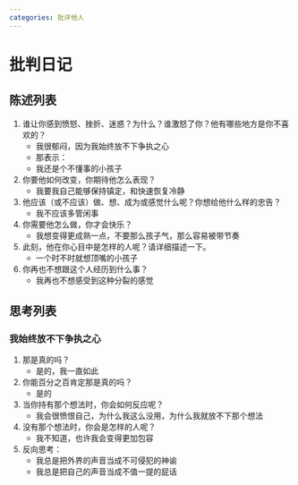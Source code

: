 ```yaml
---
categories: 批评他人
---
```


# 批判日记

## 陈述列表

1. 谁让你感到愤怒、挫折、迷惑？为什么？谁激怒了你？他有哪些地方是你不喜欢的？
    - 我很郁闷，因为我始终放不下争执之心
    - 那表示：
    - 我还是个不懂事的小孩子
2. 你要他如何改变，你期待他怎么表现？
    - 我要我自己能够保持镇定，和快速恢复冷静
3. 他应该（或不应该）做、想、成为或感觉什么呢？你想给他什么样的忠告？
    - 我不应该多管闲事
4. 你需要他怎么做，你才会快乐？
    - 我想变得更成熟一点，不要那么孩子气，那么容易被带节奏
5. 此刻，他在你心目中是怎样的人呢？请详细描述一下。
    - 一个时不时就想顶嘴的小孩子
6. 你再也不想跟这个人经历到什么事？
    - 我再也不想感受到这种分裂的感觉

## 思考列表

### 我始终放不下争执之心

1. 那是真的吗？
    - 是的，我一直如此
2. 你能百分之百肯定那是真的吗？
    - 是的
3. 当你持有那个想法时，你会如何反应呢？
    - 我会很愤恨自己，为什么我这么没用，为什么我就放不下那个想法
4. 没有那个想法时，你会是怎样的人呢？
    - 我不知道，也许我会变得更加包容
5. 反向思考：
    - 我总是把外界的声音当成不可侵犯的神谕
    - 我总是把自己的声音当成不值一提的屁话
